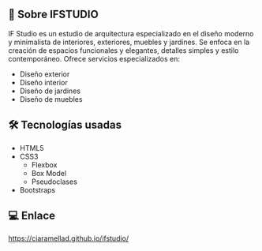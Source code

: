 ## 🧱 Sobre IFSTUDIO

IF Studio es un estudio de arquitectura especializado en el diseño moderno y minimalista de interiores, exteriores, muebles y jardines. Se enfoca en la creación de espacios funcionales y elegantes, detalles simples y estilo contemporáneo. 
Ofrece servicios especializados en:

- Diseño exterior
- Diseño interior
- Diseño de jardines
- Diseño de muebles

## 🛠 Tecnologías usadas

- HTML5
- CSS3
  - Flexbox
  - Box Model
  - Pseudoclases
- Bootstraps

## 💻 Enlace

https://ciaramellad.github.io/ifstudio/
